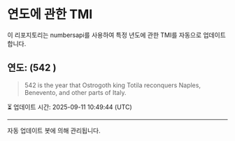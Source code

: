 
# 연도에 관한 TMI

이 리포지토리는 numbersapi를 사용하여 특정 년도에 관한 TMI를 자동으로 업데이트합니다.

## 연도: (542 )
> 542 is the year that Ostrogoth king Totila reconquers Naples, Benevento, and other parts of Italy.

⏳ 업데이트 시간: 2025-09-11 10:49:44 (UTC)

---
자동 업데이트 봇에 의해 관리됩니다.
